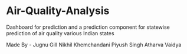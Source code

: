 # Air-Quality-Analysis

Dashboard for prediction and a prediction component for statewise prediction of air quality various Indian states

Made By - 
Jugnu Gill
Nikhil Khemchandani
Piyush Singh
Atharva Vaidya
